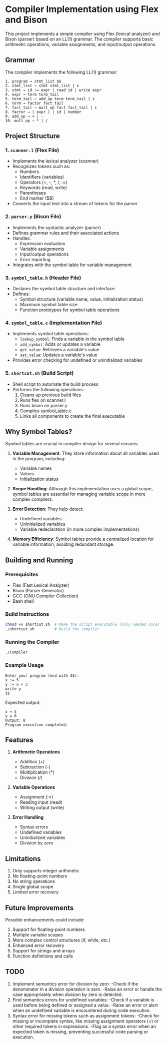 # Compiler Implementation using Flex and Bison

This project implements a simple compiler using Flex (lexical analyzer) and Bison (parser) based on an LL(1) grammar. The compiler supports basic arithmetic operations, variable assignments, and input/output operations.

## Grammar

The compiler implements the following LL(1) grammar:
```
1. program → stmt_list $$
2. stmt_list → stmt stmt_list | ε
3. stmt → id := expr | read id | write expr
4. expr → term term_tail
5. term_tail → add_op term term_tail | ε
6. term → factor fact_tail
7. fact_tail → mult_op fact fact_tail | ε 
8. factor → ( expr ) | id | number
9. add_op → + | -
10. mult_op → * | /
```

## Project Structure

### 1. `scanner.l` (Flex File)
- Implements the lexical analyzer (scanner)
- Recognizes tokens such as:
  - Numbers
  - Identifiers (variables)
  - Operators (+, -, *, /, :=)
  - Keywords (read, write)
  - Parentheses
  - End marker ($$)
- Converts the input text into a stream of tokens for the parser

### 2. `parser.y` (Bison File)
- Implements the syntactic analyzer (parser)
- Defines grammar rules and their associated actions
- Handles:
  - Expression evaluation
  - Variable assignments
  - Input/output operations
  - Error reporting
- Integrates with the symbol table for variable management

### 3. `symbol_table.h` (Header File)
- Declares the symbol table structure and interface
- Defines:
  - Symbol structure (variable name, value, initialization status)
  - Maximum symbol table size
  - Function prototypes for symbol table operations

### 4. `symbol_table.c` (Implementation File)
- Implements symbol table operations:
  - `lookup_symbol`: Finds a variable in the symbol table
  - `add_symbol`: Adds or updates a variable
  - `get_value`: Retrieves a variable's value
  - `set_value`: Updates a variable's value
- Provides error checking for undefined or uninitialized variables

### 5. `shortcut.sh` (Build Script)
- Shell script to automate the build process
- Performs the following operations:
  1. Cleans up previous build files
  2. Runs flex on scanner.l
  3. Runs bison on parser.y
  4. Compiles symbol_table.c
  5. Links all components to create the final executable

## Why Symbol Tables?

Symbol tables are crucial in compiler design for several reasons:

1. **Variable Management**: They store information about all variables used in the program, including:
   - Variable names
   - Values
   - Initialization status

2. **Scope Handling**: Although this implementation uses a global scope, symbol tables are essential for managing variable scope in more complex compilers.

3. **Error Detection**: They help detect:
   - Undefined variables
   - Uninitialized variables
   - Variable redeclaration (in more complex implementations)

4. **Memory Efficiency**: Symbol tables provide a centralized location for variable information, avoiding redundant storage.

## Building and Running

### Prerequisites
- Flex (Fast Lexical Analyzer)
- Bison (Parser Generator)
- GCC (GNU Compiler Collection)
- Bash shell

### Build Instructions
```bash
chmod +x shortcut.sh  # Make the script executable (only needed once)
./shortcut.sh         # Build the compiler
```

### Running the Compiler
```bash
./Compiler
```

### Example Usage
```
Enter your program (end with $$):
x := 5
y := x + 3
write y
$$
```

Expected output:
```
x = 5
y = 8
Output: 8
Program execution completed.
```

## Features

1. **Arithmetic Operations**
   - Addition (+)
   - Subtraction (-)
   - Multiplication (*)
   - Division (/)

2. **Variable Operations**
   - Assignment (:=)
   - Reading input (read)
   - Writing output (write)

3. **Error Handling**
   - Syntax errors
   - Undefined variables
   - Uninitialized variables
   - Division by zero

## Limitations

1. Only supports integer arithmetic
2. No floating-point numbers
3. No string operations
4. Single global scope
5. Limited error recovery

## Future Improvements

Possible enhancements could include:
1. Support for floating-point numbers
2. Multiple variable scopes
3. More complex control structures (if, while, etc.)
4. Enhanced error recovery
5. Support for strings and arrays
6. Function definitions and calls

## TODO

1. Implement semantics error for division by zero:
    -Check if the denominator in a division operation is zero.
    -Raise an error or handle the case appropriately when division by zero is detected.
2. Find semantics errors for undefined variables:
    -Check if a variable is used before being defined or assigned a value.
    -Raise an error or alert when an undefined variable is encountered during code execution.
3. Syntax error for missing tokens such as assignment tokens:
    -Check for missing or incomplete syntax, like missing assignment operators (=) or other required tokens in expressions.
    -Flag as a syntax error when an expected token is missing, preventing successful code parsing or execution.
